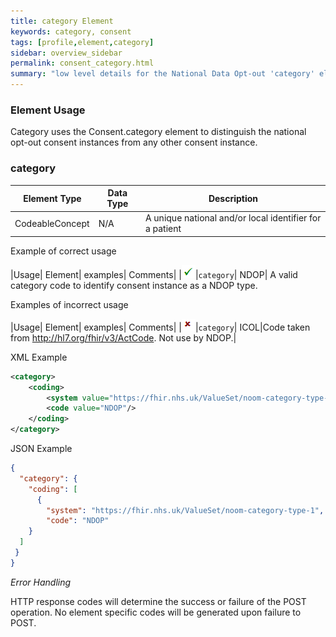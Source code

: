 ```yaml
---
title: category Element
keywords: category, consent
tags: [profile,element,category]
sidebar: overview_sidebar
permalink: consent_category.html
summary: "low level details for the National Data Opt-out 'category' element"
---
```


### Element Usage ###

Category uses the Consent.category element to distinguish the national opt-out consent instances from any other consent instance.

### category ###

|Element Type|Data Type|Description|
| ------------- | ------------- | ------------- |
|CodeableConcept | N/A| A unique national and/or local identifier for a patient |

Example of correct usage

|Usage| Element| examples| Comments|
|![Tick](images/tick.png)|`category`| NDOP| A valid category code to identify consent instance as a NDOP type.

Examples of incorrect usage

|Usage| Element| examples| Comments|
|![Cross](images/cross.png)|`category`| ICOL|Code taken from http://hl7.org/fhir/v3/ActCode. Not use by NDOP.|


XML Example

```xml
<category>
	<coding>
		<system value="https://fhir.nhs.uk/ValueSet/noom-category-type-1"/>
		<code value="NDOP"/>
	</coding>
</category>
```

JSON Example

```json
{
  "category": {
    "coding": [
	  {
        "system": "https://fhir.nhs.uk/ValueSet/noom-category-type-1",
        "code": "NDOP" 
    }
  ]
 }
}
```

*Error Handling*

HTTP response codes will determine the success or failure of the POST operation. No element specific codes will be generated upon failure to POST.





